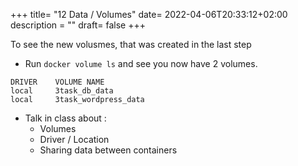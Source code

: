 +++
title= "12 Data / Volumes"
date= 2022-04-06T20:33:12+02:00
description = ""
draft= false
+++

To see the new volusmes, that was created in the last step

- Run `docker volume ls` and see you now have 2 volumes.
```
DRIVER    VOLUME NAME
local     3task_db_data
local     3task_wordpress_data
```
- Talk in class about : 
    - Volumes
    - Driver / Location
    - Sharing data between containers
